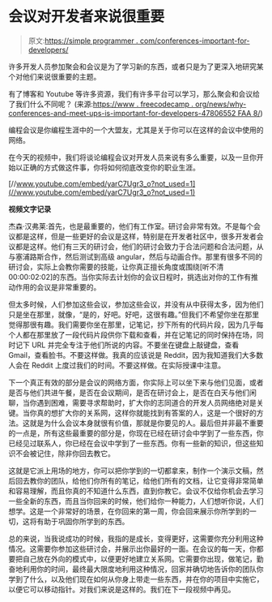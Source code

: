 # 会议对开发者来说很重要

> 原文:[https://simple programmer . com/conferences-important-for-developers/](https://simpleprogrammer.com/conferences-important-for-developers/)

许多开发人员参加聚会和会议是为了学习新的东西，或者只是为了更深入地研究某个对他们来说很重要的主题。

有了博客和 Youtube 等许多资源，我们有许多平台可以学习，那么聚会和会议给了我们什么不同呢？
(来源:[https://www . freecodecamp . org/news/why-conferences-and-meet-ups-is-important-for-developers-47806552 FAA 8/](https://www.freecodecamp.org/news/why-conferences-and-meet-ups-are-important-for-developers-47806552faa8/))

编程会议是你编程生涯中的一个大盟友，尤其是关于你可以在这样的会议中使用的网络。

在今天的视频中，我们将谈论编程会议对开发人员来说有多么重要，以及一旦你开始以正确的方式做这件事，你将如何彻底改变你的职业生涯。

[//www.youtube.com/embed/yarC7Ugr3_o?not_used=1](//www.youtube.com/embed/yarC7Ugr3_o?not_used=1)

**视频文字记录**

杰森·汉弗莱:首先，也是最重要的，他们有工作室。研讨会非常有效。不是每个会议都是这样，但是一些更好的会议是这样，特别是在开发者社区中，很多开发者会议都是这样。他们有三天的研讨会，他们的研讨会致力于合法问题和合法问题，从与塞浦路斯合作，然后测试到高级 angular，然后与动画合作。那里有很多不同的研讨会，实际上会教你需要的技能，让你真正擅长角度或围绕[听不清 00:00:02:02]的东西。当你实际去计划你的会议日程时，挑选出对你的工作有推动作用的会议是非常重要的。

但太多时候，人们参加这些会议，参加这些会议，并没有从中获得太多，因为他们只是坐在那里，就像，“是的，好吧。好吧，这很有趣。”但我们不希望你坐在那里觉得那很有趣。我们需要你坐在那里，记笔记，抄下所有的代码片段，因为几乎每个人都在那里放了一段代码片段供你下载和查看，并在记笔记的同时保持在场，同时记下 URL 并完全专注于他们所说的内容。不要坐在键盘上敲键盘，查看 Gmail，查看脸书。不要这样做。我真的应该说是 Reddit，因为我知道我们大多数人会在 Reddit 上度过我们的时间。不要这样做。在实际授课中注意。

下一个真正有效的部分是会议的网络方面，你实际上可以坐下来与他们见面，或者是否与他们共进午餐，是否在会议期间，是否在研讨会上，是否在白天与他们闲聊，当你遇到困难，需要寻求帮助时，扩大你的志同道合的开发人员网络绝对是关键。当你真的想扩大你的关系网，这样你就能找到有答案的人，这是一个很好的方法。这就是为什么会议本身就很有价值，那就是你要见的人。最后但并非最不重要的一点是，所有这些最重要的部分是，你现在已经在研讨会中学到了一些东西，你已经见过联系人，你已经在会议中学到了一些东西。你有一些新的知识，但这些知识不会被记住，除非你回去教它。

这就是它派上用场的地方，你可以把你学到的一切都拿来，制作一个演示文稿，然后回去教你的团队，给他们你所有的笔记，给他们所有的文档，让它变得非常简单和容易理解，而且你真的不知道什么东西，直到你教它。会议不仅给你机会去学习一些全新的东西，而且当你回来的时候，他们给你一种能力，人们想听你说，人们想学。这是一个非常好的场景，在你回来的第一周，你会回来展示你所学到的一切，这将有助于巩固你所学到的东西。

总的来说，当我说成功的时候，我指的是成长，变得更好，这需要你充分利用这种情况。这需要你参加这些研讨会，并展示出你最好的一面。在会议的每一天，你都要把自己放在外向的模式中，以便更好地建立关系网。它需要你出现，做笔记，勤奋地利用你的时间，最终最大限度地利用这种情况，回家并确切地告诉你的团队你学到了什么，以及他们现在如何从你身上带走一些东西，并在你的项目中实施它，以便它可以移动指针。对我们来说是这样的。我们在下一段视频中再见。